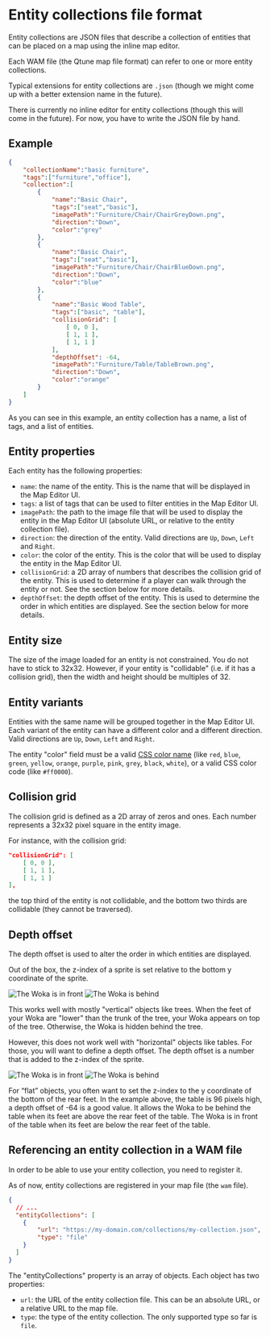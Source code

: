 # Entity collections file format

Entity collections are JSON files that describe a collection of entities that can be placed on a map using the inline
map editor.

Each WAM file (the Qtune map file format) can refer to one or more entity collections.

Typical extensions for entity collections are `.json` (though we might come up with a better extension name in the future).

There is currently no inline editor for entity collections (though this will come in the future). For now, you have to write the JSON file by hand.

## Example

```json
{
    "collectionName":"basic furniture",
    "tags":["furniture","office"],
    "collection":[
        {
            "name":"Basic Chair",
            "tags":["seat","basic"],
            "imagePath":"Furniture/Chair/ChairGreyDown.png",
            "direction":"Down",
            "color":"grey"
        },
        {
            "name":"Basic Chair",
            "tags":["seat","basic"],
            "imagePath":"Furniture/Chair/ChairBlueDown.png",
            "direction":"Down",
            "color":"blue"
        },
        {
            "name":"Basic Wood Table",
            "tags":["basic", "table"],
            "collisionGrid": [
                [ 0, 0 ],
                [ 1, 1 ],
                [ 1, 1 ]
            ],
            "depthOffset": -64,
            "imagePath":"Furniture/Table/TableBrown.png",
            "direction":"Down",
            "color":"orange"
        }
    ]
}
```

As you can see in this example, an entity collection has a name, a list of tags, and a list of entities.

## Entity properties

Each entity has the following properties:

- `name`: the name of the entity. This is the name that will be displayed in the Map Editor UI.
- `tags`: a list of tags that can be used to filter entities in the Map Editor UI.
- `imagePath`: the path to the image file that will be used to display the entity in the Map Editor UI (absolute URL, or relative to the entity collection file).
- `direction`: the direction of the entity. Valid directions are `Up`, `Down`, `Left` and `Right`.
- `color`: the color of the entity. This is the color that will be used to display the entity in the Map Editor UI.
- `collisionGrid`: a 2D array of numbers that describes the collision grid of the entity. This is used to determine if a player can walk through the entity or not. See the section below for more details.
- `depthOffset`: the depth offset of the entity. This is used to determine the order in which entities are displayed. See the section below for more details.

## Entity size

The size of the image loaded for an entity is not constrained. You do not have to stick to 32x32.
However, if your entity is "collidable" (i.e. if it has a collision grid), then the width and height should be multiples of 32.

## Entity variants

Entities with the same name will be grouped together in the Map Editor UI. Each variant of the entity can have a different color
and a different direction. Valid directions are `Up`, `Down`, `Left` and `Right`.

The entity "color" field must be a valid [CSS color name](https://www.w3.org/wiki/CSS/Properties/color/keywords) (like 
`red`, `blue`, `green`, `yellow`, `orange`, `purple`, `pink`, `grey`, `black`, `white`), or a valid CSS color code (like `#ff0000`).

## Collision grid

The collision grid is defined as a 2D array of zeros and ones. Each number represents a 32x32 pixel square in the entity image.

For instance, with the collision grid:

```json
"collisionGrid": [
    [ 0, 0 ],
    [ 1, 1 ],
    [ 1, 1 ]
],
```

the top third of the entity is not collidable, and the bottom two thirds are collidable (they cannot be traversed).

## Depth offset

The depth offset is used to alter the order in which entities are displayed.

Out of the box, the z-index of a sprite is set relative to the bottom y coordinate of the sprite.

![The Woka is in front](../images/editor/woka-in-front-plant.png) ![The Woka is behind](../images/editor/woka-behind-plant.png)

This works well with mostly "vertical" objects like trees. When the feet of your Woka are "lower" than the trunk of the
tree, your Woka appears on top of the tree. Otherwise, the Woka is hidden behind the tree.

However, this does not work well with "horizontal" objects like tables.
For those, you will want to define a depth offset. The depth offset is a number that is added to the z-index of the sprite.

![The Woka is in front](../images/editor/woka-in-front-table.png) ![The Woka is behind](../images/editor/woka-behind-table.png)

For “flat” objects, you often want to set the z-index to the y coordinate of the bottom of the rear feet.
In the example above, the table is 96 pixels high, a depth offset of -64 is a good value. It allows the Woka to be
behind the table when its feet are above the rear feet of the table. The Woka is in front of the table when its feet
are below the rear feet of the table.

## Referencing an entity collection in a WAM file

In order to be able to use your entity collection, you need to register it.

As of now, entity collections are registered in your map file (the `wam` file).

```json
{
  // ...
  "entityCollections": [
    {
        "url": "https://my-domain.com/collections/my-collection.json",
        "type": "file"
    }
  ]
}
```

The "entityCollections" property is an array of objects. Each object has two properties:

- `url`: the URL of the entity collection file. This can be an absolute URL, or a relative URL to the map file.
- `type`: the type of the entity collection. The only supported type so far is `file`.
